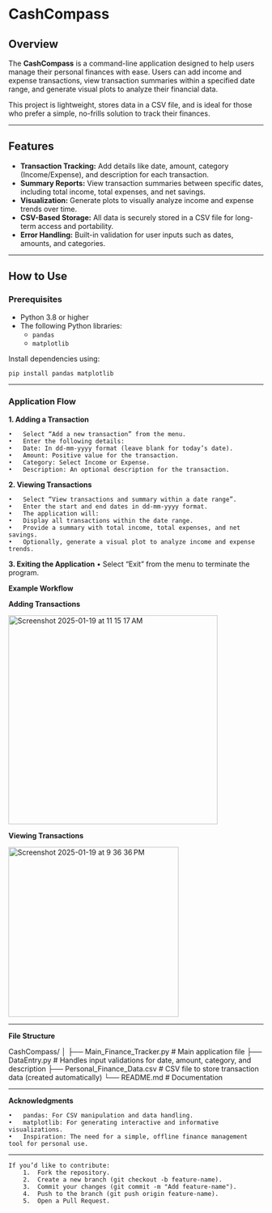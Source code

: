 
# CashCompass

## Overview
The **CashCompass** is a command-line application designed to help users manage their personal finances with ease. Users can add income and expense transactions, view transaction summaries within a specified date range, and generate visual plots to analyze their financial data.

This project is lightweight, stores data in a CSV file, and is ideal for those who prefer a simple, no-frills solution to track their finances.

---

## Features
- **Transaction Tracking:** Add details like date, amount, category (Income/Expense), and description for each transaction.
- **Summary Reports:** View transaction summaries between specific dates, including total income, total expenses, and net savings.
- **Visualization:** Generate plots to visually analyze income and expense trends over time.
- **CSV-Based Storage:** All data is securely stored in a CSV file for long-term access and portability.
- **Error Handling:** Built-in validation for user inputs such as dates, amounts, and categories.

---

## How to Use

### Prerequisites
- Python 3.8 or higher
- The following Python libraries:
  - `pandas`
  - `matplotlib`

Install dependencies using:
```bash
pip install pandas matplotlib
```

---

### Application Flow

**1. Adding a Transaction** 

	•	Select “Add a new transaction” from the menu.
	•	Enter the following details:
	•	Date: In dd-mm-yyyy format (leave blank for today’s date).
	•	Amount: Positive value for the transaction.
	•	Category: Select Income or Expense.
	•	Description: An optional description for the transaction.

**2. Viewing Transactions**

	•	Select “View transactions and summary within a date range”.
	•	Enter the start and end dates in dd-mm-yyyy format.
	•	The application will:
	•	Display all transactions within the date range.
	•	Provide a summary with total income, total expenses, and net savings.
	•	Optionally, generate a visual plot to analyze income and expense trends.

**3. Exiting the Application**
	•	Select “Exit” from the menu to terminate the program.

 **Example Workflow** 

 **Adding Transactions** 

<img width="413" alt="Screenshot 2025-01-19 at 11 15 17 AM" src="https://github.com/user-attachments/assets/eab32093-00d9-4138-bd3a-79a6735eb38f" />

 **Viewing Transactions** 

 <img width="336" alt="Screenshot 2025-01-19 at 9 36 36 PM" src="https://github.com/user-attachments/assets/e13eae9e-7b8d-4e48-befc-bc426b327777" />

---

**File Structure** 

CashCompass/
│
├── Main_Finance_Tracker.py                  # Main application file
├── DataEntry.py            # Handles input validations for date, amount, category, and description
├── Personal_Finance_Data.csv         # CSV file to store transaction data (created automatically)
└── README.md                # Documentation

---

**Acknowledgments** 

	•	pandas: For CSV manipulation and data handling.
	•	matplotlib: For generating interactive and informative visualizations.
	•	Inspiration: The need for a simple, offline finance management tool for personal use.

---

	If you’d like to contribute:
		1.	Fork the repository.
		2.	Create a new branch (git checkout -b feature-name).
		3.	Commit your changes (git commit -m "Add feature-name").
		4.	Push to the branch (git push origin feature-name).
		5.	Open a Pull Request.
